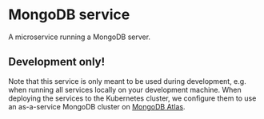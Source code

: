 # MongoDB service

A microservice running a MongoDB server.

## Development only!

Note that this service is only meant to be used during development, e.g. when running all services locally on your development machine.
When deploying the services to the Kubernetes cluster, we configure them to use an as-a-service MongoDB cluster on [MongoDB Atlas](https://www.mongodb.com/cloud/atlas).